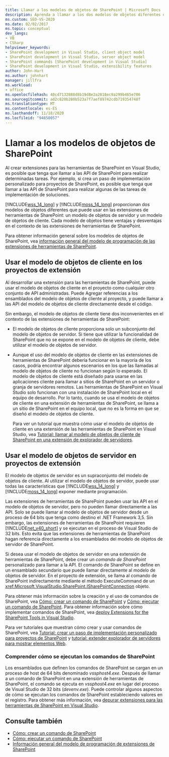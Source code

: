 ```yaml
---
title: Llamar a los modelos de objetos de SharePoint | Microsoft Docs
description: Aprenda a llamar a los dos modelos de objetos diferentes que puede usar en las extensiones de herramientas de SharePoint.
ms.custom: SEO-VS-2020
ms.date: 02/02/2017
ms.topic: conceptual
dev_langs:
- VB
- CSharp
helpviewer_keywords:
- SharePoint development in Visual Studio, client object model
- SharePoint development in Visual Studio, server object model
- SharePoint commands [SharePoint development in Visual Studio]
- SharePoint development in Visual Studio, extensibility features
author: John-Hart
ms.author: johnhart
manager: jillfra
ms.workload:
- office
ms.openlocfilehash: 40cd7132888d8b19d8e2a2818ec9a299b465e786
ms.sourcegitcommit: ad2c820b280b523a7f7aef89742cdb719354748f
ms.translationtype: MT
ms.contentlocale: es-ES
ms.lasthandoff: 11/18/2020
ms.locfileid: "94850057"
---
```

# <a name="call-into-the-sharepoint-object-models"></a>Llamar a los modelos de objetos de SharePoint
  Al crear extensiones para las herramientas de SharePoint en Visual Studio, es posible que tenga que llamar a las API de SharePoint para realizar determinadas tareas. Por ejemplo, si crea un paso de implementación personalizado para proyectos de SharePoint, es posible que tenga que llamar a las API de SharePoint para realizar algunas de las tareas de implementación de soluciones.

 [!INCLUDE[wss_14_long](../sharepoint/includes/wss-14-long-md.md)] y [!INCLUDE[moss_14_long](../sharepoint/includes/moss-14-long-md.md)] proporcionan dos modelos de objetos diferentes que puede usar en las extensiones de herramientas de SharePoint: un modelo de objetos de servidor y un modelo de objetos de cliente. Cada modelo de objetos tiene ventajas y desventajas en el contexto de las extensiones de herramientas de SharePoint.

 Para obtener información general sobre los modelos de objetos de SharePoint, vea [información general del modelo de programación de las extensiones de herramientas de SharePoint](../sharepoint/overview-of-the-programming-model-of-sharepoint-tools-extensions.md).

## <a name="use-the-client-object-model-in-extension-projects"></a>Usar el modelo de objetos de cliente en los proyectos de extensión
 Al desarrollar una extensión para las herramientas de SharePoint, puede usar el modelo de objetos de cliente en el proyecto como cualquier otro conjunto de API administradas. Puede Agregar referencias a los ensamblados del modelo de objetos de cliente al proyecto, y puede llamar a las API del modelo de objetos de cliente directamente desde el código.

 Sin embargo, el modelo de objetos de cliente tiene dos inconvenientes en el contexto de las extensiones de herramientas de SharePoint:

- El modelo de objetos de cliente proporciona solo un subconjunto del modelo de objetos de servidor. Si tiene que utilizar la funcionalidad de SharePoint que no se expone en el modelo de objetos de cliente, debe utilizar el modelo de objetos de servidor.

- Aunque el uso del modelo de objetos de cliente en las extensiones de herramientas de SharePoint debería funcionar en la mayoría de los casos, podría encontrar algunos escenarios en los que las llamadas al modelo de objetos de cliente no funcionan según lo esperado. El modelo de objetos de cliente está diseñado para usarse en las aplicaciones cliente para llamar a sitios de SharePoint en un servidor o granja de servidores remotos. Las herramientas de SharePoint en Visual Studio solo funcionan con una instalación de SharePoint local en el equipo de desarrollo. Por lo tanto, cuando se usa el modelo de objetos de cliente en una extensión de herramientas de SharePoint, se llama a un sitio de SharePoint en el equipo local, que no es la forma en que se diseñó el modelo de objetos de cliente.

  Para ver un tutorial que muestra cómo usar el modelo de objetos de cliente en una extensión de las herramientas de SharePoint en Visual Studio, vea [Tutorial: llamar al modelo de objetos de cliente de SharePoint en una extensión de explorador de servidores](../sharepoint/walkthrough-calling-into-the-sharepoint-client-object-model-in-a-server-explorer-extension.md).

## <a name="use-the-server-object-model-in-extension-projects"></a>Usar el modelo de objetos de servidor en proyectos de extensión
 El modelo de objetos de servidor es un supraconjunto del modelo de objetos de cliente. Al utilizar el modelo de objetos de servidor, puede usar todas las características que [!INCLUDE[wss_14_long](../sharepoint/includes/wss-14-long-md.md)] y [!INCLUDE[moss_14_long](../sharepoint/includes/moss-14-long-md.md)] exponer mediante programación.

 Las extensiones de herramientas de SharePoint pueden usar las API en el modelo de objetos de servidor, pero no pueden llamar directamente a las API. Solo se puede llamar al modelo de objetos de servidor desde un proceso de 64 bits que tenga como destino el .NET Framework 3,5. Sin embargo, las extensiones de herramientas de SharePoint requieren [!INCLUDE[net_v40_short](../sharepoint/includes/net-v40-short-md.md)] y se ejecutan en el proceso de Visual Studio de 32 bits. Esto evita que las extensiones de herramientas de SharePoint hagan referencia directamente a los ensamblados del modelo de objetos de servidor de SharePoint.

 Si desea usar el modelo de objetos de servidor en una extensión de herramientas de SharePoint, debe crear un *comando de SharePoint* personalizado para llamar a la API. El comando de SharePoint se define en un ensamblado secundario que puede llamar directamente al modelo de objetos de servidor. En el proyecto de extensión, se llama al comando de SharePoint indirectamente mediante el método ExecuteCommand de un <xref:Microsoft.VisualStudio.SharePoint.ISharePointConnection> objeto.

 Para obtener más información sobre la creación y el uso de comandos de SharePoint, vea [Cómo: crear un comando de SharePoint](../sharepoint/how-to-create-a-sharepoint-command.md) y [Cómo: ejecutar un comando de SharePoint](../sharepoint/how-to-execute-a-sharepoint-command.md). Para obtener información sobre cómo implementar comandos de SharePoint, vea [deploy Extensions for the SharePoint Tools in Visual Studio](../sharepoint/deploying-extensions-for-the-sharepoint-tools-in-visual-studio.md).

 Para ver tutoriales que muestran cómo crear y usar comandos de SharePoint, vea [Tutorial: crear un paso de implementación personalizado para proyectos de SharePoint](../sharepoint/walkthrough-creating-a-custom-deployment-step-for-sharepoint-projects.md) y [tutorial: extender explorador de servidores para mostrar elementos Web](../sharepoint/walkthrough-extending-server-explorer-to-display-web-parts.md).

### <a name="understand-how-sharepoint-commands-are-executed"></a>Comprender cómo se ejecutan los comandos de SharePoint
 Los ensamblados que definen los comandos de SharePoint se cargan en un proceso de host de 64 bits denominado *vssphost4.exe*. Después de llamar a un comando de SharePoint en una extensión de herramientas de SharePoint, el comando se ejecuta en *vssphost4.exe* en lugar del proceso de Visual Studio de 32 bits (*devenv.exe*). Puede controlar algunos aspectos de cómo se ejecutan los comandos de SharePoint estableciendo valores en el registro. Para obtener más información, vea [depurar extensiones para las herramientas de SharePoint en Visual Studio](../sharepoint/debugging-extensions-for-the-sharepoint-tools-in-visual-studio.md).

## <a name="see-also"></a>Consulte también
- [Cómo: crear un comando de SharePoint](../sharepoint/how-to-create-a-sharepoint-command.md)
- [Cómo: ejecutar un comando de SharePoint](../sharepoint/how-to-execute-a-sharepoint-command.md)
- [Información general del modelo de programación de extensiones de SharePoint](../sharepoint/overview-of-the-programming-model-of-sharepoint-tools-extensions.md)
